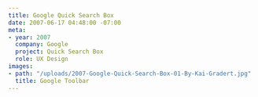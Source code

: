 ```yaml
---
title: Google Quick Search Box
date: 2007-06-17 04:48:00 -07:00
meta:
- year: 2007
  company: Google
  project: Quick Search Box
  role: UX Design
images:
- path: "/uploads/2007-Google-Quick-Search-Box-01-By-Kai-Gradert.jpg"
  title: Google Toolbar
---
```


